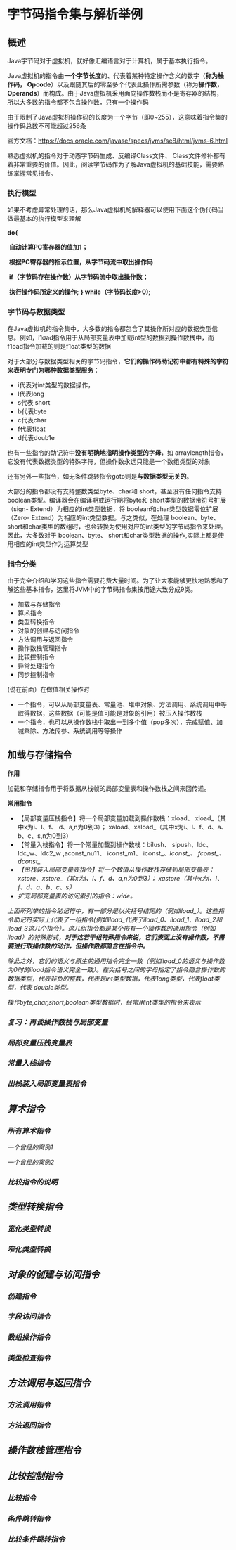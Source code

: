 # 字节码指令集与解析举例

## 概述

Java字节码对于虚拟机，就好像汇编语言对于计算机，属于基本执行指令。

Java虚拟机的指令由**一个字节长度**的、代表着某种特定操作含义的数字（**称为橾作码， Opcode**）以及跟随其后的零至多个代表此操作所需参数（称为**操作数， Operands**）而构成。由于Java虚拟机采用面向操作数栈而不是寄存器的结构，所以大多数的指令都不包含操作数，只有一个操作码

由于限制了Java虚拟机操作码的长度为一个字节（即θ~255），这意味着指令集的操作码总数不可能超过256条

官方文档：https://docs.oracle.com/javase/specs/jvms/se8/html/jvms-6.html

熟悉虚拟机的指令对于动态字节码生成、反编译Class文件、 Class文件修补都有着非常重要的价值。因此，阅读字节码作为了解Java虚拟机的基础技能，需要熟练掌握常见指令。

### 执行模型

如果不考虑异常处理的话，那么Java虚拟机的解释器可以使用下面这个伪代码当做最基本的执行模型来理解

**do{**

​	**自动计算PC寄存器的值加1；**

​	**根据PC寄存器的指示位置，从字节码流中取出操作码**

​	**if（字节码存在操作数）从字节码流中取出操作数；**

​			**执行操作码所定义的操作;**
**} while（字节码长度>0);**

### 字节码与数据类型

在Java虚拟机的指令集中，大多数的指令都包含了其操作所对应的数据类型信息。例如，i1σad指令用于从局部变量表中加载int型的数据到操作数栈中，而f1oad指令加载的则是f1oat类型的数据

对于大部分与数据类型相关的字节码指令，**它们的操作码助记符中都有特殊的字符来表明专门为哪种数据类型服务**：

- i代表对int类型的数据操作，
- l代表long 
- s代表 short 
- b代表byte
- c代表char
- f代表float
- d代表doub1e

也有一些指令的助记符中**没有明确地指明操作类型的字母**，如 arraylength指令，它没有代表数据类型的特殊字符，但操作数永远只能是一个数组类型的对象

还有另外一些指令，如无条件跳转指令goto则是**与数据类型无关的**。

大部分的指令都没有支持整数类型byte、char和 short，甚至没有任何指令支持 boolean类型。编译器会在编译期或运行期将byte和 short类型的数据带符号扩展（sign- Extend）为相应的int类型数据，将 boolean和char类型数据零位扩展（Zero- Extend）为相应的int类型数据。与之类似，在处理 boolean、byte、 short和char类型的数组时，也会转换为使用对应的int类型的字节码指令来处理。因此，大多数对于 boolean、byte、 short和char类型数据的操作,实际上都是使用相应的int类型作为运算类型

### 指令分类

由于完全介绍和学习这些指令需要花费大量时间。为了让大家能够更快地熟悉和了解这些基本指令，这里将JVM中的字节码指令集按用途大致分成9类。

- 加载与存储指令
- 算术指令
- 类型转换指令
- 对象的创建与访问指令
- 方法调用与返回指令
- 操作数栈管理指令
- 比较控制指令
- 异常处理指令
- 同步控制指令

(说在前面）在做值相关操作时

- 一个指令，可以从局部变量表、常量池、堆中对象、方法调用、系统调用中等取得数据，这些数据（可能是值可能是对象的引用）被压入操作数栈
- 一个指令，也可以从操作数栈中取出一到多个值（pop多次），完成赋值、加减乘除、方法传参、系统调用等等操作

## 加载与存储指令

**作用**

加载和存储指令用于将数据从栈帧的局部变量表和操作数栈之间来回传递。

**常用指令**

- 【局部变量压栈指令】将一个局部变量加载到操作数栈：xload、 xload_<n>（其中x为i、l、f、 d、a,n为0到3）； xaload、xaload_<n>（其中x为i、l、f、d、a、b、c、s,n为0到3）
- 【常量入栈指令】将一个常量加载到操作数栈：bilush、 sipush、ldc、ldc_w、ldc2_w ,aconst_nu11、 iconst_m1、 iconst_<i>、lconst_<l>、 fconst_<f>、 dconst_<d>
- 【出栈装入局部变量表指令】将一个数值从操作数栈存储到局部变量表：xstore、xstore_<n>（其x为i、l、f、d、a,n为0到3）； xastore（其中x为i、l、f、d、a、b、c、s）
- 扩充局部变量表的访问索引的指令：wide。

上面所列举的指令助记符中，有一部分是以尖括号结尾的（例如iload_<n>）。这些指令助记符实际上代表了一组指令(例如iload_<n>代表了iload_0、iload_1、iload_2和iload_3这几个指令）。这几组指令都是某个带有一个操作数的通用指令（例如 iload）的特殊形式，**对于这若干组特殊指令来说，它们表面上没有操作数，不需要进行取操作数的动作，但操作数都隐含在指令中。**

除此之外，它们的语义与原生的通用指令完全一致（例如iload_0的语义与操作数为0时的iload指令语义完全一致）。在尖括号之间的字母指定了指令隐含操作数的数据类型，<n>代表非负的整数，<i>代表是int类型数据，<i>代表1ong类型，<f>代表float类型，<d>代表 double类型。

操作byte,char,short,boolean类型数据时，经常用int类型的指令来表示

### 复习：再谈操作数栈与局部变量



### 局部变量压栈变量表

### 常量入栈指令

### 出栈装入局部变量表指令

## 算术指令



### 所有算术指令



一个曾经的案例1

一个曾经的案例2

### 比较指令的说明



## 类型转换指令

### 宽化类型转换

### 窄化类型转换

## 对象的创建与访问指令

### 创建指令

### 字段访问指令

### 数组操作指令

### 类型检查指令

## 方法调用与返回指令

### 方法调用指令

### 方法返回指令

## 操作数栈管理指令



## 比较控制指令

### 比较指令

### 条件跳转指令

### 比较条件跳转指令



## 